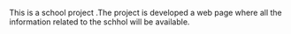 This is a school project .The project is developed a web page where all the information related to the schhol will be available. 
